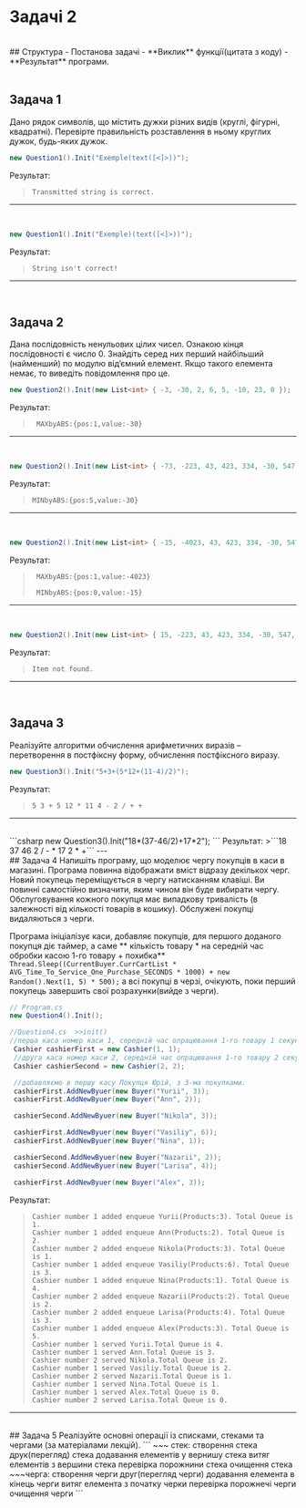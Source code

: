 ﻿# Задачі 2
</br>
## Структура
- Постанова задачі
- **Виклик** функції(цитата з коду) 
- **Результат** програми.  
</br>
</br>

## Задача 1 
 Дано рядок символів, що містить дужки різних видів (круглі, фігурні, квадратні). Перевірте правильність розставлення в  ньому круглих дужок, будь-яких дужок.

```csharp
new Question1().Init("Exemple(text([<]>))");
```
Результат:
> ```Transmitted string is correct.```
---
<br/>

```csharp
new Question1().Init("Exemple)(text([<]>))");
```
Результат:
> ```String isn't correct!```
---
<br/>

## Задача 2 
 Дана послідовність ненульових цілих чисел. Ознакою кінця послідовності є число 0. Знайдіть серед них перший найбільший (найменший)  по модулю від’ємний елемент. Якщо такого елемента немає, то виведіть повідомлення про це.

```csharp
new Question2().Init(new List<int> { -3, -30, 2, 6, 5, -10, 23, 0 });
```
Результат: 
>``` MAXbyABS:{pos:1,value:-30}```
---
<br/>

```csharp
new Question2().Init(new List<int> { -73, -223, 43, 423, 334, -30, 547, 183, 846,-623, 0 });
```
Результат:
>```MINbyABS:{pos:5,value:-30}```
---
<br/>

```csharp
new Question2().Init(new List<int> { -15, -4023, 43, 423, 334, -30, 547, 183, 846,-623, 0 });
```
Результат:
>``` MAXbyABS:{pos:1,value:-4023}``` 
>
>``` MINbyABS:{pos:0,value:-15}``` 
---
<br/>

```csharp
new Question2().Init(new List<int> { 15, -223, 43, 423, 334, -30, 547, 183, 846,-623, 0 });
```
Результат: 
>```Item not found.```
---
<br/>

## Задача 3 
 Реалізуйте алгоритми обчислення арифметичних виразів – перетворення в постфіксну форму, обчислення постфіксного виразу.
```csharp
new Question3().Init("5+3+(5*12+(11-4)/2)");
```
Результат:
>```5 3 + 5 12 * 11 4 - 2 / + +```
---
<br/>
```csharp
new Question3().Init("18*(37-46/2)+17*2");
```
Результат:
>```18 37 46 2 / - * 17 2 * +```
---
<br/>
## Задача 4 
 Напишіть програму, що моделює чергу покупців в каси в магазині. Програма повинна відображати вміст відразу декількох черг. Новий покупець переміщується в чергу натисканням клавіші. Ви повинні самостійно визначити, яким чином він буде вибирати чергу. Обслуговування кожного покупця має випадкову тривалість (в залежності від кількості товарів в кошику). Обслужені покупці видаляються з черги. 

Програма ініціалізує каси, добавляє покупців, для першого доданого покупця діє таймер, а саме ** кількість товару * на середній час обробки касою 1-го товару + похибка** ``` Thread.Sleep((CurrentBuyer.CurrCartList * AVG_Time_To_Service_One_Purchase_SECONDS * 1000) + new Random().Next(1, 5) * 500);``` а всі покупці в черзі, очікують, поки перший покупець завершить свої розрахунки(вийде з черги).

```csharp
// Program.cs 
new Question4().Init();

//Question4.cs  >>init()
//перша каса номер каси 1, середній час опрацювання 1-го товару 1 секунда
 Сashier сashierFirst = new Сashier(1, 1); 
 //друга каса номер каси 2, середній час опрацювання 1-го товару 2 секунди
 Сashier сashierSecond = new Сashier(2, 2); 

 //добавляємо в першу касу Покупця Юрій, з 3-ма покупками.
 сashierFirst.AddNewByuer(new Buyer("Yurii", 3));
 сashierFirst.AddNewByuer(new Buyer("Ann", 2));

 сashierSecond.AddNewByuer(new Buyer("Nikola", 3));

 сashierFirst.AddNewByuer(new Buyer("Vasiliy", 6));
 сashierFirst.AddNewByuer(new Buyer("Nina", 1));

 сashierSecond.AddNewByuer(new Buyer("Nazarii", 2));
 сashierSecond.AddNewByuer(new Buyer("Larisa", 4));

 сashierFirst.AddNewByuer(new Buyer("Alex", 3));
```

Результат:
>```
>Cashier number 1 added enqueue Yurii(Products:3). Total Queue is 1.
>Cashier number 1 added enqueue Ann(Products:2). Total Queue is 2.
>Cashier number 2 added enqueue Nikola(Products:3). Total Queue is 1.
>Cashier number 1 added enqueue Vasiliy(Products:6). Total Queue is 3.
>Cashier number 1 added enqueue Nina(Products:1). Total Queue is 4.
>Cashier number 2 added enqueue Nazarii(Products:2). Total Queue is 2.
>Cashier number 2 added enqueue Larisa(Products:4). Total Queue is 3.
>Cashier number 1 added enqueue Alex(Products:3). Total Queue is 5.
>Cashier number 1 served Yurii.Total Queue is 4.
>Cashier number 1 served Ann.Total Queue is 3.
>Cashier number 2 served Nikola.Total Queue is 2.
>Cashier number 1 served Vasiliy.Total Queue is 2.
>Cashier number 2 served Nazarii.Total Queue is 1.
>Cashier number 1 served Nina.Total Queue is 1.
>Cashier number 1 served Alex.Total Queue is 0.
>Cashier number 2 served Larisa.Total Queue is 0.
>```
---
<br/>
## Задача 5
Реалізуйте основні операції із списками, стеками та чергами (за матеріалами лекцій).
```
~~~ стек:  
  створення стека
  друк(перегляд) стека
  додавання елементів у вернишу стека
  витяг елементів з вершини стека
  перевірка порожнини стека
  очищення стека
~~~черга:
  створення черги
  друг(перегляд черги)
  додавання елемента в кінець черги
  витяг елемента з початку черки
  перевірка порожнечі черги
  очищення черги
```
